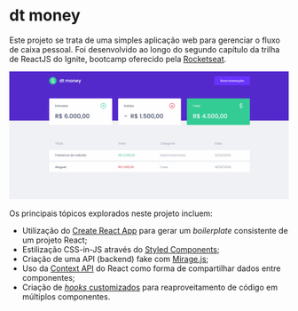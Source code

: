 # dt money

Este projeto se trata de uma simples aplicação web para gerenciar o fluxo de caixa pessoal.
Foi desenvolvido ao longo do segundo capítulo da trilha de ReactJS do Ignite, bootcamp oferecido pela [Rocketseat](https://www.rocketseat.com.br/). 

<p align="center">
<img src=".github/assets/preview.gif"/>
</p>

Os principais tópicos explorados neste projeto incluem:
- Utilização do [Create React App](https://create-react-app.dev/) para gerar um *boilerplate* consistente de um projeto React;
- Estilização CSS-in-JS através do [Styled Components](https://www.styled-components.com/);
- Criação de uma API (backend) fake com [Mirage.js](https://miragejs.org/);
- Uso da [Context API](https://pt-br.reactjs.org/docs/context.html) do React como forma de compartilhar dados entre componentes;
- Criação de [*hooks* customizados](https://pt-br.reactjs.org/docs/hooks-custom.html) para reaproveitamento de código em múltiplos componentes.